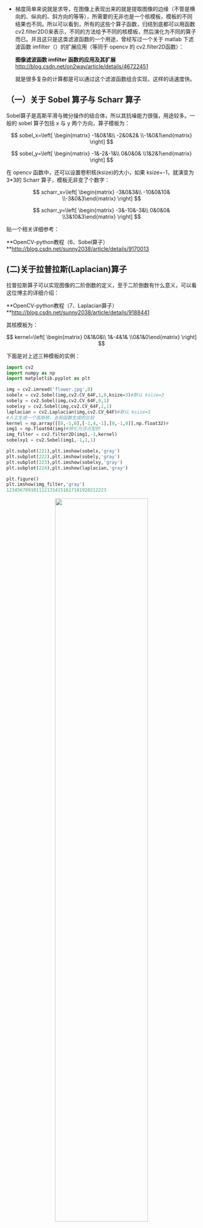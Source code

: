 
- 梯度简单来说就是求导，在图像上表现出来的就是提取图像的边缘（不管是横向的、纵向的、斜方向的等等），所需要的无非也是一个核模板，模板的不同结果也不同。所以可以看到，所有的这些个算子函数，归结到底都可以用函数 cv2.filter2D()来表示，不同的方法给予不同的核模板，然后演化为不同的算子而已。并且这只是这类滤波函数的一个用途，曾经写过一个关于 matlab 下滤波函数 imfilter（）的扩展应用（等同于 opencv 的 cv2.filter2D函数）：

  **图像滤波函数 imfilter 函数的应用及其扩展**http://blog.csdn.net/on2way/article/details/46722451

  就是很多复杂的计算都是可以通过这个滤波函数组合实现，这样的话速度快。

## （一）关于 Sobel 算子与 Scharr 算子

Sobel算子是高斯平滑与微分操作的结合体，所以其抗噪能力很强，用途较多。一般的 sobel 算子包括 x 与 y 两个方向，算子模板为：

$$ sobel_x=\left[ \begin{matrix} -1&0&1&\\ -2&0&2& \\-1&0&1\end{matrix} \right] $$

$$ sobel_y=\left[ \begin{matrix} -1&-2&-1&\\ 0&0&0& \\1&2&1\end{matrix} \right] $$


在 opencv 函数中，还可以设置卷积核(ksize)的大小，如果 ksize=-1，就演变为 3*3的 Scharr 算子，模板无非变了个数字：




$$ scharr_x=\left[ \begin{matrix} -3&0&3&\\ -10&0&10& \\-3&0&3\end{matrix} \right] $$

$$ scharr_y=\left[ \begin{matrix} -3&-10&-3&\\ 0&0&0& \\3&10&3\end{matrix} \right] $$

贴一个相关详细参考：

**OpenCV-python教程（6、Sobel算子）**http://blog.csdn.net/sunny2038/article/details/9170013

## (二)关于拉普拉斯(Laplacian)算子

拉普拉斯算子可以实现图像的二阶倒数的定义，至于二阶倒数有什么意义，可以看这位博主的详细介绍：

**OpenCV-python教程（7、Laplacian算子）**http://blog.csdn.net/sunny2038/article/details/9188441

其核模板为：

$$ kernel=\left[ \begin{matrix} 0&1&0&\\ 1&-4&1& \\0&1&0\end{matrix} \right] $$

下面是对上述三种模板的实例：

```python
import cv2
import numpy as np
import matplotlib.pyplot as plt

img = cv2.imread('flower.jpg',0)
sobelx = cv2.Sobel(img,cv2.CV_64F,1,0,ksize=3)#默认 ksize=3
sobely = cv2.Sobel(img,cv2.CV_64F,0,1)
sobelxy = cv2.Sobel(img,cv2.CV_64F,1,1)
laplacian = cv2.Laplacian(img,cv2.CV_64F)#默认 ksize=3
#人工生成一个高斯核，去和函数生成的比较
kernel = np.array([[0,-1,0],[-1,4,-1],[0,-1,0]],np.float32)#
img1 = np.float64(img)#转化为浮点型的
img_filter = cv2.filter2D(img1,-1,kernel)
sobelxy1 = cv2.Sobel(img1,-1,1,1)

plt.subplot(221),plt.imshow(sobelx,'gray')
plt.subplot(222),plt.imshow(sobely,'gray')
plt.subplot(223),plt.imshow(sobelxy,'gray')
plt.subplot(224),plt.imshow(laplacian,'gray')

plt.figure()
plt.imshow(img_filter,'gray')
1234567891011121314151617181920212223
```

<p align="center">
    <img width="70%" height="70%" src="http://images.iterate.site/blog/image/180812/eam95I06b7.png?imageslim">
</p>

<p align="center">
    <img width="70%" height="70%" src="http://images.iterate.site/blog/image/180812/0lcCD2Kd6B.png?imageslim">
</p>


上述一个很重要的问题需要明白的就是，在滤波函数第二个参数，当我们使用-1表示输出图像与输入图像的数据类型一致时，如果原始图像是 uint8 型的，那么在经过算子计算以后，得到的图像可能会有负值，如果与原图像数据类型一致，那么负值就会被截断变成 0 或者 255，使得结果错误，那么针对这种问题有两种方式改变（上述程序中都有）：一种就是改变输出图像的数据类型（第二个参数 cv2.CV_64F），另一种就是改变原始图像的数据类型（此时第二个参数可以为-1，与原始图像一致）。
上述程序从结果上也说明使用函数 cv2.filter2D也能达到相同的效果。

## （三）Canny边缘检测算子

关于 canny 边缘检测算子，细究的话还算比较的复杂，给出一个介绍比较详细的博客吧：

**canny算子**http://blog.csdn.net/xiaojiegege123456/article/details/7714897

那么 opencv 中的函数也非常简单，直接 cv2.Canny()，这个函数需要五个参数，原始图像，两个范围控制值 minVal 和 maxVal（见上述原理介绍），第四个参数用于规定核模板的大小（默认 3），最后一个是 true 与 false（默认）的选择，有一点不同，不太重要，可以试着那个好用那个。

```python
import cv2
import matplotlib.pyplot as plt

img = cv2.imread('flower.jpg',0)
edges = cv2.Canny(img,100,200)#其他的默认
plt.subplot(121),plt.imshow(img,'gray')
plt.subplot(122),plt.imshow(edges,'gray')
12345678
```

<p align="center">
    <img width="70%" height="70%" src="http://images.iterate.site/blog/image/180812/KHakgfm7ig.png?imageslim">
</p>




# 相关

- [我 i 智能  opencv+python](https://blog.csdn.net/on2way/article/category/5630773)
